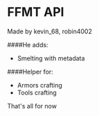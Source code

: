 # FFMT API

Made by kevin_68, robin4002

####He adds:<br>
* Smelting with metadata<br>

####Helper for:<br>
* Armors crafting<br>
* Tools crafting<br>
 
That's all for now
